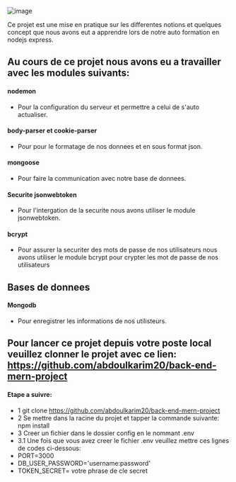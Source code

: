 ![image](https://user-images.githubusercontent.com/85187164/190933698-7abf5f23-dc05-4516-ae18-1048b4ac69f2.png)

Ce projet est une mise en pratique sur les differentes notions et quelques concept que nous avons eut a apprendre lors de notre auto formation en nodejs express.
## Au cours de ce projet nous avons eu a travailler avec les modules suivants:
#### nodemon
- Pour la configuration du serveur et permettre a celui de s'auto actualiser.
#### body-parser et cookie-parser
- Pour pour le formatage de nos donnees et en sous format json.
#### mongoose
- Pour faire la communication avec notre base de donnees.
#### Securite jsonwebtoken
- Pour l'intergation de la securite nous avons utiliser le module jsonwebtoken.
#### bcrypt
- Pour assurer la securiter des mots de passe de nos utilisateurs nous avons utiliser le module bcrypt pour crypter les mot de passe de nos utilisateurs
## Bases de donnees
#### Mongodb
- Pour enregistrer les informations de nos utilisteurs.
## Pour lancer ce projet depuis votre poste local veuillez clonner le projet avec ce lien: https://github.com/abdoulkarim20/back-end-mern-project
#### Etape a suivre:
- 1 git clone https://github.com/abdoulkarim20/back-end-mern-project
- 2 Se mettre dans la racine du projet et tapper la commande suivante: npm install 
- 3 Creer un fichier dans le dossier config en le nommant .env
- 3.1 Une fois que vous avez creer le fichier .env veuillez mettre ces lignes de codes ci-dessous: 
- PORT=3000
- DB_USER_PASSWORD='username:password'
- TOKEN_SECRET= votre phrase de cle secret



